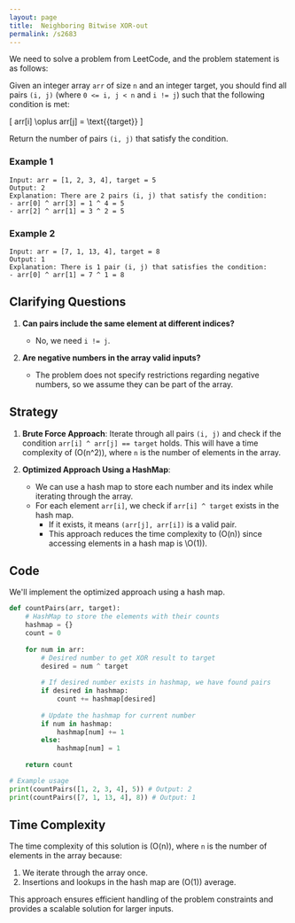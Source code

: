 ```yaml
---
layout: page
title:  Neighboring Bitwise XOR-out
permalink: /s2683
---
```

We need to solve a problem from LeetCode, and the problem statement is as follows:

Given an integer array `arr` of size `n` and an integer target, you should find all pairs `(i, j)` (where `0 <= i, j < n` and `i != j`) such that the following condition is met:

\[ arr[i] \oplus arr[j] = \text{{target}} \]

Return the number of pairs `(i, j)` that satisfy the condition.

### Example 1
```
Input: arr = [1, 2, 3, 4], target = 5
Output: 2
Explanation: There are 2 pairs (i, j) that satisfy the condition:
- arr[0] ^ arr[3] = 1 ^ 4 = 5
- arr[2] ^ arr[1] = 3 ^ 2 = 5
```

### Example 2
```
Input: arr = [7, 1, 13, 4], target = 8
Output: 1
Explanation: There is 1 pair (i, j) that satisfies the condition:
- arr[0] ^ arr[1] = 7 ^ 1 = 8
```

## Clarifying Questions
1. **Can pairs include the same element at different indices?**
   - No, we need `i != j`.

2. **Are negative numbers in the array valid inputs?**
   - The problem does not specify restrictions regarding negative numbers, so we assume they can be part of the array.

## Strategy
1. **Brute Force Approach**: Iterate through all pairs `(i, j)` and check if the condition `arr[i] ^ arr[j] == target` holds. This will have a time complexity of \(O(n^2)\), where `n` is the number of elements in the array.

2. **Optimized Approach Using a HashMap**: 
   - We can use a hash map to store each number and its index while iterating through the array.
   - For each element `arr[i]`, we check if `arr[i] ^ target` exists in the hash map.
     - If it exists, it means `(arr[j], arr[i])` is a valid pair.
     - This approach reduces the time complexity to \(O(n)\) since accessing elements in a hash map is \O(1)\).

## Code
We'll implement the optimized approach using a hash map.

```python
def countPairs(arr, target):
    # HashMap to store the elements with their counts
    hashmap = {}
    count = 0
    
    for num in arr:
        # Desired number to get XOR result to target
        desired = num ^ target
        
        # If desired number exists in hashmap, we have found pairs
        if desired in hashmap:
            count += hashmap[desired]
        
        # Update the hashmap for current number
        if num in hashmap:
            hashmap[num] += 1
        else:
            hashmap[num] = 1
            
    return count

# Example usage
print(countPairs([1, 2, 3, 4], 5)) # Output: 2
print(countPairs([7, 1, 13, 4], 8)) # Output: 1
```

## Time Complexity
The time complexity of this solution is \(O(n)\), where `n` is the number of elements in the array because:
1. We iterate through the array once.
2. Insertions and lookups in the hash map are \(O(1)\) average.

This approach ensures efficient handling of the problem constraints and provides a scalable solution for larger inputs.